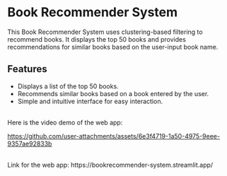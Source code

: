 <h1> Book Recommender System</h1>
<p>This Book Recommender System uses clustering-based filtering to recommend books. It displays the top 50 books and provides recommendations for similar books based on the user-input book name.</p>
<h2>Features</h2>
<ul>
    <li>Displays a list of the top 50 books.</li>
    <li>Recommends similar books based on a book entered by the user.</li>
    <li>Simple and intuitive interface for easy interaction.</li>
</ul>
<br>
Here is the video demo of the web app:

https://github.com/user-attachments/assets/6e3f4719-1a50-4975-9eee-9357ae92833b

<br>
Link for the web app:
https://bookrecommender-system.streamlit.app/



